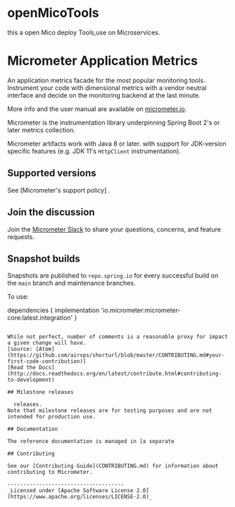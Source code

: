 # openMicoTools
this a open Mico deploy Tools,use on Microservices.

# Micrometer Application Metrics
 

An application metrics facade for the most popular monitoring tools. Instrument your code with dimensional metrics with a
vendor neutral interface and decide on the monitoring backend at the last minute.

More info and the user manual are available on [micrometer.io](https://micrometer.io).

Micrometer is the instrumentation library underpinning Spring Boot 2's or later metrics collection.

Micrometer artifacts work with Java 8 or later.  with support for JDK-version specific features (e.g. JDK 11's `HttpClient` instrumentation).

## Supported versions

See [Micrometer's support policy] .

## Join the discussion

Join the [Micrometer Slack](https://slack.micrometer.io) to share your questions, concerns, and feature requests.

## Snapshot builds

Snapshots are published to `repo.spring.io` for every successful build on the `main` branch and maintenance branches.

To use:
 
dependencies {
    implementation 'io.micrometer:micrometer-core:latest.integration'
}
```

While not perfect, number of comments is a reasonable proxy for impact a given change will have.
[source: [Atom](https://github.com/airvps/shorturl/blob/master/CONTRIBUTING.md#your-first-code-contribution)] 
[Read the Docs](http://docs.readthedocs.org/en/latest/contribute.html#contributing-to-development) 

## Milestone releases

  releases.
Note that milestone releases are for testing purposes and are not intended for production use.

## Documentation

The reference documentation is managed in [a separate 

## Contributing

See our [Contributing Guide](CONTRIBUTING.md) for information about contributing to Micrometer.

-------------------------------------
_Licensed under [Apache Software License 2.0](https://www.apache.org/licenses/LICENSE-2.0)_

